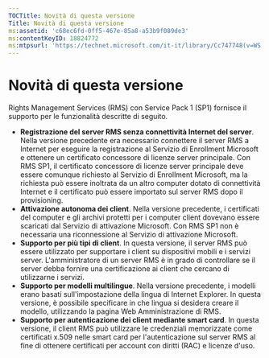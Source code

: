 ```yaml
---
TOCTitle: Novità di questa versione
Title: Novità di questa versione
ms:assetid: 'c68ec6fd-0ff5-467e-85a8-a53b9f089de3'
ms:contentKeyID: 18824772
ms:mtpsurl: 'https://technet.microsoft.com/it-it/library/Cc747748(v=WS.10)'
---
```


Novità di questa versione
=========================

Rights Management Services (RMS) con Service Pack 1 (SP1) fornisce il supporto per le funzionalità descritte di seguito.

-   **Registrazione del server RMS senza connettività Internet del server**. Nella versione precedente era necessario connettere il server RMS a Internet per eseguire la registrazione al Servizio di Enrollment Microsoft e ottenere un certificato concessore di licenze server principale. Con RMS SP1, il certificato concessore di licenze server principale deve essere comunque richiesto al Servizio di Enrollment Microsoft, ma la richiesta può essere inoltrata da un altro computer dotato di connettività Internet e il certificato può essere importato sul server RMS dopo il provisioning.
-   **Attivazione autonoma dei client**. Nella versione precedente, i certificati del computer e gli archivi protetti per i computer client dovevano essere scaricati dal Servizio di attivazione Microsoft. Con RMS SP1 non è necessaria una riconnessione al Servizio di attivazione Microsoft.
-   **Supporto per più tipi di client**. In questa versione, il server RMS può essere utilizzato per supportare i client su dispositivi mobili e i servizi server. L'amministratore di un server RMS è in grado di controllare se il server debba fornire una certificazione ai client che cercano di utilizzarne i servizi.
-   **Supporto per modelli multilingue**. Nella versione precedente, i modelli erano basati sull'impostazione della lingua di Internet Explorer. In questa versione, è possibile specificare in che lingua si desidera creare il modello, utilizzando la pagina Web Amministrazione di RMS.
-   **Supporto per autenticazione dei client mediante smart card**. In questa versione, il client RMS può utilizzare le credenziali memorizzate come certificati x.509 nelle smart card per l'autenticazione sul server RMS al fine di ottenere certificati per account con diritti (RAC) e licenze d'uso.
